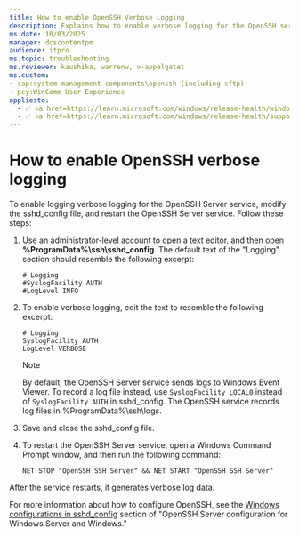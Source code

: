 ```yaml
---
title: How to enable OpenSSH Verbose Logging
description: Explains how to enable verbose logging for the OpenSSH service.
ms.date: 10/03/2025
manager: dcscontentpm
audience: itpro
ms.topic: troubleshooting
ms.reviewer: kaushika, warrenw, v-appelgatet
ms.custom:
- sap:system management components\openssh (including sftp)
- pcy:WinComm User Experience
appliesto:
  - ✅ <a href=https://learn.microsoft.com/windows/release-health/windows-server-release-info target=_blank>Supported versions of Windows Server</a>
  - ✅ <a href=https://learn.microsoft.com/windows/release-health/supported-versions-windows-client target=_blank>Supported versions of Windows Client</a>
---
```

# How to enable OpenSSH verbose logging

To enable logging verbose logging for the OpenSSH Server service, modify the sshd_config file, and restart the OpenSSH Server service. Follow these steps:

1. Use an administrator-level account to open a text editor, and then open **%ProgramData%\ssh\sshd_config**. The default text of the "Logging" section should resemble the following excerpt:

   ```output
   # Logging
   #SyslogFacility AUTH
   #LogLevel INFO
   ```

1. To enable verbose logging, edit the text to resemble the following excerpt:

   ```output
   # Logging
   SyslogFacility AUTH
   LogLevel VERBOSE
   ```

   > [!NOTE]  
   > By default, the OpenSSH Server service sends logs to Windows Event Viewer. To record a log file instead, use `SyslogFacility LOCAL0` instead of `SyslogFacility AUTH` in sshd_config. The OpenSSH service records log files in %ProgramData%\ssh\logs.

1. Save and close the sshd_config file.

1. To restart the OpenSSH Server service, open a Windows Command Prompt window, and then run the following command:

   ```console
   NET STOP "OpenSSH SSH Server" && NET START "OpenSSH SSH Server"
   ```

After the service restarts, it generates verbose log data.

For more information about how to configure OpenSSH, see the [Windows configurations in sshd_config](/windows-server/administration/OpenSSH/openssh-server-configuration#windows-configurations-in-sshd_config) section of "OpenSSH Server configuration for Windows Server and Windows."
